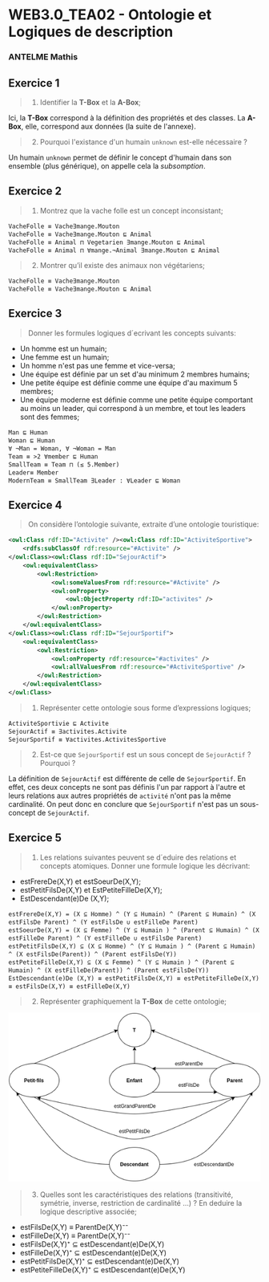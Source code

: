 # WEB3.0_TEA02 - Ontologie et Logiques de description

### ANTELME Mathis

## Exercice 1

> 1. Identifier la **T-Box** et la **A-Box**;

Ici, la **T-Box** correspond à la définition des propriétés et des classes. La **A-Box**, elle, correspond aux données (la suite de l'annexe).

> 2. Pourquoi l'existance d'un humain `unknown` est-elle nécessaire ?

Un humain `unknown` permet de définir le concept d'humain dans son ensemble (plus générique), on appelle cela la *subsomption*.

## Exercice 2

> 1. Montrez que la vache folle est un concept inconsistant;

```
VacheFolle ≡ Vache∃mange.Mouton
VacheFolle ≡ Vache∃mange.Mouton ⊑ Animal
VacheFolle ≡ Animal ⊓ Vegetarien ∃mange.Mouton ⊑ Animal
VacheFolle ≡ Animal ⊓ ∀mange.¬Animal ∃mange.Mouton ⊑ Animal
```

> 2. Montrer qu’il existe des animaux non végétariens;

```
VacheFolle ≡ Vache∃mange.Mouton
VacheFolle ≡ Vache∃mange.Mouton ⊑ Animal
```

## Exercice 3

> Donner les formules logiques d´ecrivant les concepts suivants:

- Un homme est un humain;
- Une femme est un humain;
- Un homme n'est pas une femme et vice-versa;
- Une équipe est définie par un set d'au minimum 2 membres humains;
- Une petite équipe est définie comme une équipe d'au maximum 5 membres;
- Une équipe moderne est définie comme une petite équipe comportant au moins un leader, qui correspond à un membre, et tout les leaders sont des femmes;

```
Man ⊑ Human
Woman ⊑ Human
∀ ¬Man = Woman, ∀ ¬Woman = Man
Team ≡ >2 ∀member ⊑ Human
SmallTeam ≡ Team ⊓ (≤ 5.Member)
Leader≡ Member
ModernTeam ≡ SmallTeam ∃Leader : ∀Leader ⊑ Woman
```

## Exercice 4

> On considère l’ontologie suivante, extraite d’une ontologie touristique:

```xml
<owl:Class rdf:ID="Activite" /><owl:Class rdf:ID="ActiviteSportive">
    <rdfs:subClassOf rdf:resource="#Activite" />
</owl:Class><owl:Class rdf:ID="SejourActif">
    <owl:equivalentClass>
        <owl:Restriction>
            <owl:someValuesFrom rdf:resource="#Activite" />
            <owl:onProperty>
                <owl:ObjectProperty rdf:ID="activites" />
            </owl:onProperty>
        </owl:Restriction>
    </owl:equivalentClass>
</owl:Class><owl:Class rdf:ID="SejourSportif">
    <owl:equivalentClass>
        <owl:Restriction>
            <owl:onProperty rdf:resource="#activites" />
            <owl:allValuesFrom rdf:resource="#ActiviteSportive" />
        </owl:Restriction>
    </owl:equivalentClass>
</owl:Class>
```

> 1. Représenter cette ontologie sous forme d’expressions logiques;

```
ActiviteSportivie ⊑ Activite
SejourActif ≡ ∃activites.Activite
SejourSportif ≡ ∀activites.ActivitesSportive
```

> 2. Est-ce que `SejourSportif` est un sous concept de `SejourActif` ? Pourquoi ?

La définition de `SejourActif` est différente de celle de `SejourSportif`. En effet, ces deux concepts ne sont pas définis l'un par rapport à l'autre et leurs relations aux autres propriétés de `activité` n'ont pas la même cardinalité. On peut donc en conclure que `SejourSportif` n'est pas un sous-concept de `SejourActif`.

## Exercice 5

> 1. Les relations suivantes peuvent se d´eduire des relations et concepts atomiques. Donner une formule logique les décrivant:

- estFrereDe(X,Y) et estSoeurDe(X,Y);
- estPetitFilsDe(X,Y) et EstPetiteFilleDe(X,Y);
- EstDescendant(e)De (X,Y);

```
estFrereDe(X,Y) = (X ⊆ Homme) ^ (Y ⊆ Humain) ^ (Parent ⊆ Humain) ^ (X estFilsDe Parent) ^ (Y estFilsDe ∪ estFilleDe Parent)
estSoeurDe(X,Y) = (X ⊆ Femme) ^ (Y ⊆ Humain ) ^ (Parent ⊆ Humain) ^ (X estFilleDe Parent) ^ (Y estFilleDe ∪ estFilsDe Parent)
estPetitFilsDe(X,Y) ⊆ (X ⊆ Homme) ^ (Y ⊆ Humain ) ^ (Parent ⊆ Humain) ^ (X estFilsDe(Parent)) ^ (Parent estFilsDe(Y))
estPetiteFilleDe(X,Y) ⊆ (X ⊆ Femme) ^ (Y ⊆ Humain ) ^ (Parent ⊆ Humain) ^ (X estFilleDe(Parent)) ^ (Parent estFilsDe(Y))
EstDescendant(e)De (X,Y) ≡ estPetitFilsDe(X,Y) ≡ estPetiteFilleDe(X,Y) ≡ estFilsDe(X,Y) ≡ estFilleDe(X,Y)
```

> 2. Représenter graphiquement la **T-Box** de cette ontologie;

![T-Box](img/Exercice5_TBOX.png)

> 3. Quelles sont les caractéristiques des relations (transitivité, symétrie, inverse, restriction de cardinalité ...) ? En deduire la logique descriptive associée;

- estFilsDe(X,Y) ≡ ParentDe(X,Y)⁻⁻
- estFilleDe(X,Y) ≡ ParentDe(X,Y)⁻⁻
- estFilsDe(X,Y)⁺ ⊆ estDescendant(e)De(X,Y)
- estFilleDe(X,Y)⁺ ⊆ estDescendant(e)De(X,Y)
- estPetitFilsDe(X,Y)⁺ ⊆ estDescendant(e)De(X,Y)
- estPetiteFilleDe(X,Y)⁺ ⊆ estDescendant(e)De(X,Y)